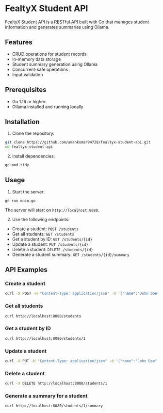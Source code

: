 # FealtyX Student API

FealtyX Student API is a RESTful API built with Go that manages student information and generates summaries using Ollama.

## Features

- CRUD operations for student records
- In-memory data storage
- Student summary generation using Ollama
- Concurrent-safe operations
- Input validation

## Prerequisites

- Go 1.16 or higher
- Ollama installed and running locally

## Installation

1. Clone the repository:

```bash
git clone https://github.com/amankumar94728/fealtyx-student-api.git
cd fealtyx-student-api
```

2. Install dependencies:

```bash
go mod tidy
```

## Usage

1. Start the server:

```bash
go run main.go
```

The server will start on `http://localhost:8080`.

2. Use the following endpoints:

- Create a student: `POST /students`
- Get all students: `GET /students`
- Get a student by ID: `GET /students/{id}`
- Update a student: `PUT /students/{id}`
- Delete a student: `DELETE /students/{id}`
- Generate a student summary: `GET /students/{id}/summary`

## API Examples

### Create a student

```bash
curl -X POST -H "Content-Type: application/json" -d '{"name":"John Doe","age":20,"email":"john@example.com"}' http://localhost:8080/students
```

### Get all students

```bash
curl http://localhost:8080/students
```

### Get a student by ID

```bash
curl http://localhost:8080/students/1
```

### Update a student

```bash
curl -X PUT -H "Content-Type: application/json" -d '{"name":"John Doe","age":21,"email":"john.doe@example.com"}' http://localhost:8080/students/1
```

### Delete a student

```bash
curl -X DELETE http://localhost:8080/students/1
```

### Generate a summary for a student

```bash
curl http://localhost:8080/students/1/summary